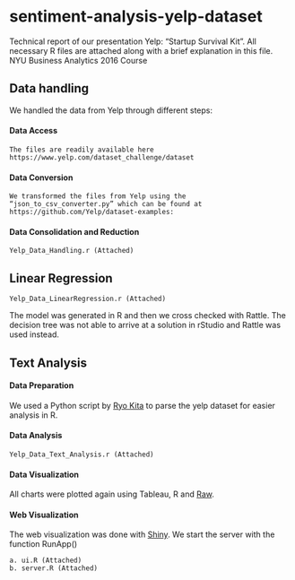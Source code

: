 # sentiment-analysis-yelp-dataset
Technical report of our presentation Yelp: “Startup Survival Kit”. All necessary R files are attached along with a brief explanation in this file. NYU Business Analytics 2016 Course

## Data handling
We handled the data from Yelp through different steps:
#### Data Access
```
The files are readily available here https://www.yelp.com/dataset_challenge/dataset
```
#### Data Conversion
````
We transformed the files from Yelp using the “json_to_csv_converter.py” which can be found at https://github.com/Yelp/dataset-examples:  
````
#### Data Consolidation and Reduction
```
Yelp_Data_Handling.r (Attached)
```
## Linear Regression
```
Yelp_Data_LinearRegression.r (Attached)
```
The model was generated in R and then we cross checked with Rattle. The decision tree was not able to arrive at a solution in rStudio and Rattle was used instead.

## Text Analysis
#### Data Preparation
We used a Python script by [Ryo Kita](https://github.com/trevormartin/yelpdatasetchallenge/tree/master/DataPreparation) to parse the yelp dataset for easier analysis in R.
#### Data Analysis
```
Yelp_Data_Text_Analysis.r (Attached)
```
#### Data Visualization
All charts were plotted again using Tableau, R and [Raw](http://raw.densitydesign.org).
#### Web Visualization
The web visualization was done with [Shiny](http://shiny.rstudio.com). We start the server with the function RunApp()
```
a. ui.R (Attached)
b. server.R (Attached)
```
